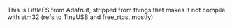 This is LittleFS from Adafruit, stripped from things that makes it not compile with stm32 (refs to TinyUSB and free_rtos, mostly)